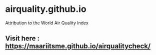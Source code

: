 # airquality.github.io
Attribution to the World Air Quality Index 
## Visit here :  https://maariitsme.github.io/airqualitycheck/
